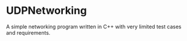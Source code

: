 # UDPNetworking
A simple networking program written in C++ with very limited test cases and requirements.
